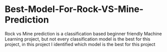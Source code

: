 # Best-Model-For-Rock-VS-Mine-Prediction
Rock vs Mine prediction is a classification based beginner friendly Machine Learning project, but not every classification model is the best for this project, in this project I identified which model is the best for this project
